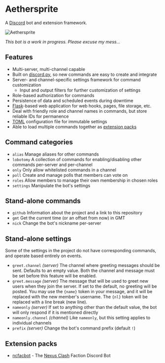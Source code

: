 # Aethersprite

A [Discord] bot and extension framework.

![Aethersprite](https://github.com/haliphax/aethersprite/raw/assets/aethersprite.jpg)

_This bot is a work in progress. Please excuse my mess..._

## Features

- Multi-server, multi-channel capable
- Built on [discord.py], so new commands are easy to create and integrate
- Server- and channel-specific settings framework for command customization
  - Input and output filters for further customization of settings
- Role-based authorization for commands
- Persistence of data and scheduled events during downtime
- [Flask]-based web application for web hooks, pages, file storage, etc.
- Deal with friendly role and channel names in commands, but store reliable
  IDs for permanence
- [TOML] configuration file for immutable settings
- Able to load multiple commands together as [extension packs]

## Command categories

- `alias`
  Manage aliases for other commands
- `lobotomy`
  A collection of commands for enabling/disabling other commands per-server
  and per-channel
- `only`
  Only allow whitelisted commands in a channel
- `poll`
  Create and manage polls that members can vote on
- `roles`
  Allow members to manage their own membership in chosen roles
- `settings`
  Manipulate the bot's settings

## Stand-alone commands

- `github`
  Information about the project and a link to this repository
- `gmt`
  Get the current time (or an offset from now) in GMT
- `nick`
  Change the bot's nickname per-server

## Stand-alone settings

Some of the settings in the project do not have corresponding commands, and
operate based entirely on events.

- `greet.channel` _(server)_
  The channel where greeting messages should be sent. Defaults to an empty
  value. Both the channel and message must be set before this feature will be
  enabled.
- `greet.message` _(server)_
  The message that will be used to greet new users when they join the server.
  If set to the default, no greeting will be posted. You may use the `{name}`
  token in your message, and it will be replaced with the new member's
  username. The `{nl}` token will be replaced with a line break (new line).
- `nameonly` _(server)_
  If set to anything other than the default value, the bot will only respond
  if it is mentioned directly
- `nameonly.channel` _(channel)_
  Like `nameonly`, but this setting applies to individual channels
- `prefix` _(server)_
  Change the bot's command prefix (default `!`)

## Extension packs

- [ncfacbot] - The [Nexus Clash] Faction Discord Bot


[discord.py]: https://discordpy.readthedocs.io
[Discord]: https://discordapp.com
[Discord Bot Safe README]: ./ncfacbot/extensions/safe.md
[extension packs]: #extension-packs
[Flask]: https://flask.palletsprojects.com
[ncfacbot]: https://github.com/haliphax/ncfacbot
[Nexus Clash]: https://www.nexusclash.com
[TOML]: https://github.com/toml-lang/toml
